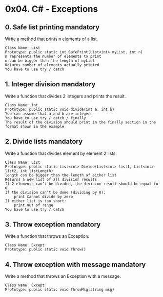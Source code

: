 # 0x04. C# - Exceptions

##  0. Safe list printing mandatory

Write a method that prints n elements of a list.

    Class Name: List
    Prototype: public static int SafePrint(List<int> myList, int n)
    n represents the number of elements to print
    n can be bigger than the length of myList
    Returns number of elements actually printed
    You have to use try / catch


##   1. Integer division mandatory

Write a function that divides 2 integers and prints the result.

    Class Name: Int
    Prototype: public static void divide(int a, int b)
    You can assume that a and b are integers
    You have to use try / catch / finally
    The result of the division should print in the finally section in the format shown in the example


##  2. Divide lists mandatory

Write a function that divides element by element 2 lists.

    Class Name: List
    Prototype: public static List<int> Divide(List<int> list1, List<int> list2, int listLength)
    length can be bigger than the length of either list
    Returns a new list of all division results
    If 2 elements can’t be divided, the division result should be equal to 0
    If the division can’t be done (dividing by 0):
        print Cannot divide by zero
    If either list is too short:
        print Out of range
    You have to use try / catch


##  3. Throw exception mandatory

Write a function that throws an Exception.

    Class Name: Except
    Prototype: public static void Throw()


##  4. Throw exception with message mandatory

Write a method that throws an Exception with a message.

    Class Name: Except
    Prototype: public static void ThrowMsg(string msg)


## 